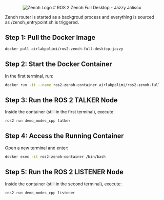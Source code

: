 <p align="center">
  <img src="https://zenoh.io/img/zenoh-dragon-bg-150x163.png" alt="Zenoh Logo">
  # ROS 2 Zenoh Full Desktop - Jazzy Jalisco
</p>

Zenoh router is started as a backgroud process and everything is sourced as /zenoh_entrypoint.sh is triggered.

## Step 1: Pull the Docker Image
```bash
docker pull airlabpolimi/ros2-zenoh-full-desktop:jazzy
```

## Step 2: Start the Docker Container
In the first terminal, run:
```bash
docker run -it --name ros2-zenoh-container airlabpolimi/ros2-zenoh-full-desktop:jazzy
```

## Step 3: Run the ROS 2 TALKER Node
Inside the container (still in the first terminal), execute:
```bash
ros2 run demo_nodes_cpp talker
```

## Step 4: Access the Running Container
Open a new terminal and enter:
```bash
docker exec -it ros2-zenoh-container /bin/bash
```

## Step 5: Run the ROS 2 LISTENER Node
Inside the container (still in the second terminal), execute:
```bash
ros2 run demo_nodes_cpp listener
```
